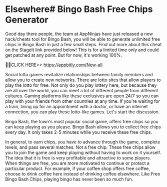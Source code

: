 # Elsewhere# Bingo Bash Free Chips Generator

Good day there people, the team at AppNinjas have just released a new hack/cheats tool for Bingo Bash, you will be able to generate unlimited free chips in Bingo Bash in just a few small steps. Find out more about this cheat on the StageIt link provided below! This is for a limited time only and could get patched at any point. But for now, it's working 100%.

🎁🎁CLICK HERE>> https://appbitly.com/New-all


Social lotto games revitalize relationships between family members and allow you to create new networks. There are lotto sites that allow players to play the lotto for free. Not only do you play lottery here, but because they are all over the world, you can meet a lot of different people from different cultures. Gaming platforms like these exclusives are open 24/7 so you can play with your friends from other countries at any time. If you're waiting for a train, lining up for an appointment with a doctor, or have an internet connection, you can play these lotto-like games. Let's start the discussion.

Bingo Bash, the town's most popular social game, offers free chips so you can keep playing as you please. Bingo Bash allows you to collect free chips every day. It only takes 2-5 minutes while you receive these free chips.

In general, to earn chips, you have to advance through the game, complete levels, and pass several matches. Not a free chip. These free chips allow you to join the game and keep playing without having to work on it yourself. The idea that it is free is very profitable and attractive to some players. When things are free, you are more motivated to continue or protect a particular product. For example, if your coffee shop offers free coffee, choose to drink coffee here instead of drinking coffee elsewhere. Like Free Bingo Bash Chips, playing bingo has never been so much fun.


